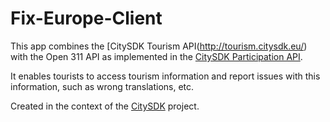 Fix-Europe-Client
=================

This app combines the [CitySDK Tourism API(http://tourism.citysdk.eu/) with the Open 311 API as implemented in the [CitySDK Participation API](http://www.citysdk.eu/citysdk-toolkit/using-the-apis/open311-api/). 

It enables tourists to access tourism information and report issues with this information, such as wrong translations, etc.

Created in the context of the [CitySDK](http://www.citysdk.eu) project.



